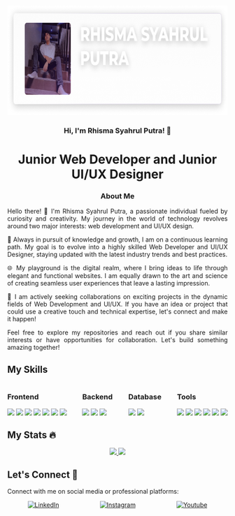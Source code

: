 <!-- Profile Banner -->
<img src="https://github.com/RhismaSyahrulPutra/RhismaSyahrulPutra/blob/main/images/trans.png?raw=true" width="100%" height="250"/>

<!-- Introduction -->
<h3 align="center">Hi, I'm Rhisma Syahrul Putra! 👋</h3>
<h1 align="center">Junior Web Developer and Junior UI/UX Designer</h1>

<!-- About Me Section -->
<h3 align="center">About Me</h3>
<p align="justify">
  Hello there! 👋 I'm Rhisma Syahrul Putra, a passionate individual fueled by curiosity and creativity. My journey in the world of technology revolves around two major interests: web development and UI/UX design.
</p>

<p align="justify">
  🚀 Always in pursuit of knowledge and growth, I am on a continuous learning path. My goal is to evolve into a highly skilled Web Developer and UI/UX Designer, staying updated with the latest industry trends and best practices.
</p>

<p align="justify">
  🌐 My playground is the digital realm, where I bring ideas to life through elegant and functional websites. I am equally drawn to the art and science of creating seamless user experiences that leave a lasting impression.
</p>

<p align="justify">
  🤝 I am actively seeking collaborations on exciting projects in the dynamic fields of Web Development and UI/UX. If you have an idea or project that could use a creative touch and technical expertise, let's connect and make it happen!
</p>

<p align="justify">
  Feel free to explore my repositories and reach out if you share similar interests or have opportunities for collaboration. Let's build something amazing together!
</p>

<!-- Skills Section -->
<h2>My Skills</h2>
<div style="display: flex; justify-content: space-between;">

  <!-- Frontend Section -->
  <div>
    <h3>Frontend</h3>
    <img src="https://img.shields.io/badge/html5-%23E34F26.svg?style=for-the-badge&logo=html5&logoColor=white">
    <img src="https://img.shields.io/badge/css3-%231572B6.svg?style=for-the-badge&logo=css3&logoColor=white">
    <img src="https://img.shields.io/badge/javascript-%23323330.svg?style=for-the-badge&logo=javascript&logoColor=%23F7DF1E">
    <img src="https://img.shields.io/badge/react-%2320232a.svg?style=for-the-badge&logo=react&logoColor=%2361DAFB">
    <img src="https://img.shields.io/badge/bootstrap-%238511FA.svg?style=for-the-badge&logo=bootstrap&logoColor=white">
    <img src="https://img.shields.io/badge/SASS-hotpink.svg?style=for-the-badge&logo=SASS&logoColor=white">
    <img src="https://img.shields.io/badge/vite-%23646CFF.svg?style=for-the-badge&logo=vite&logoColor=white">
  </div>

  <!-- Backend Section -->
  <div>
    <h3>Backend</h3>
    <img src="https://img.shields.io/badge/node.js-6DA55F?style=for-the-badge&logo=node.js&logoColor=white">
    <img src="https://img.shields.io/badge/express.js-%23404d59.svg?style=for-the-badge&logo=express&logoColor=%2361DAFB">
    <img src="https://img.shields.io/badge/go-%2300ADD8.svg?style=for-the-badge&logo=go&logoColor=white">
  </div>

  <!-- Database Section -->
  <div>
    <h3>Database</h3>
    <img src="https://img.shields.io/badge/mysql-%2300f.svg?style=for-the-badge&logo=mysql&logoColor=white">
    <img src="https://img.shields.io/badge/MongoDB-%234ea94b.svg?style=for-the-badge&logo=mongodb&logoColor=white">
  </div>

  <!-- Tools Section -->
  <div>
    <h3>Tools</h3>
    <img src="https://img.shields.io/badge/Visual%20Studio%20Code-0078d7.svg?style=for-the-badge&logo=visual-studio-code&logoColor=white">
    <img src="https://img.shields.io/badge/figma-%23F24E1E.svg?style=for-the-badge&logo=figma&logoColor=white">
    <img src="https://img.shields.io/badge/blender-%23F5792A.svg?style=for-the-badge&logo=blender&logoColor=white">
    <img src="https://img.shields.io/badge/Inkscape-e0e0e0?style=for-the-badge&logo=inkscape&logoColor=080A13">
    <img src="https://img.shields.io/badge/github-%23121011.svg?style=for-the-badge&logo=github&logoColor=white">
    <img src="https://img.shields.io/badge/git-%23F05033.svg?style=for-the-badge&logo=git&logoColor=white">
  </div>

</div>

<!-- Stats Section -->
<h2>My Stats 🔥</h2>
<div align="center">
  <a href="https://github.com/RhismaSyahrulPutra">
    <img width="45%" src="https://github-readme-stats.vercel.app/api?username=RhismaSyahrulPutra&theme=radical&title_color=ff3068?">
  </a>
  <a href="https://github.com/RhismaSyahrulPutra">
    <img width="49.4%" src="http://github-readme-streak-stats.herokuapp.com/?user=RhismaSyahrulPutra&theme=radical&date_format=M%20j%5B%2C%20Y%5D&ring=ff3068&fire=ff3068&sideNums=ff3068">
  </a>
</div>

<!-- Let's Connect Section -->
<h2>Let's Connect 🤝</h2>
<p align="justify">
  Connect with me on social media or professional platforms:
</p>

<div style="display: flex; justify-content: space-around;">
  <a href="https://www.linkedin.com/in/rhisma-syahrul-putra?utm_source=share&utm_campaign=share_via&utm_content=profile&utm_medium=android_app">
    <img src="https://img.shields.io/badge/linkedin-%230077B5.svg?style=for-the-badge&logo=linkedin&logoColor=white" alt="LinkedIn" style="height: 30px;">
  </a>
  <a href="https://www.instagram.com/huangfeihong__/">
    <img src="https://img.shields.io/badge/Instagram-%23E4405F.svg?style=for-the-badge&logo=Instagram&logoColor=white" alt="Instagram" style="height: 30px;">
  </a>
  <a href="https://www.youtube.com/@Choiyoungdok">
    <img src="https://img.shields.io/badge/YouTube-%23FF0000.svg?style=for-the-badge&logo=YouTube&logoColor=white" alt="Youtube" style="height: 30px;">
  </a>
  <!-- Add more social media badges as needed -->
</div>
<!-- End of README -->
